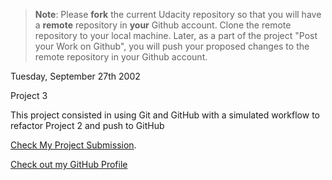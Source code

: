 >**Note**: Please **fork** the current Udacity repository so that you will have a **remote** repository in **your** Github account. Clone the remote repository to your local machine. Later, as a part of the project "Post your Work on Github", you will push your proposed changes to the remote repository in your Github account.

Tuesday, September 27th 2002

Project 3

This project consisted in using Git and GitHub with a simulated workflow to refactor Project 2 and push to GitHub

[Check My Project Submission](https://github.com/isrraelmendoza/pdsnd_github/tree/master/bike%20project%20%26%20files).

[Check out my GitHub Profile](https://github.com/isrraelmendoza)
